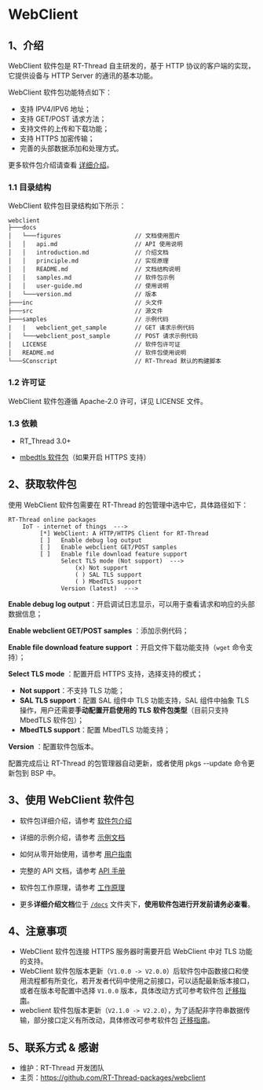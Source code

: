 # WebClient

## 1、介绍

WebClient 软件包是 RT-Thread 自主研发的，基于 HTTP 协议的客户端的实现，它提供设备与 HTTP Server 的通讯的基本功能。

WebClient 软件包功能特点如下：

- 支持 IPV4/IPV6 地址；
- 支持 GET/POST 请求方法；
- 支持文件的上传和下载功能；
- 支持 HTTPS 加密传输；
- 完善的头部数据添加和处理方式。

更多软件包介绍请查看 [详细介绍](docs/introduction.md)。

### 1.1 目录结构

WebClient 软件包目录结构如下所示：

```
webclient
├───docs
│   └───figures                     // 文档使用图片
│   │   api.md                      // API 使用说明
│   │   introduction.md             // 介绍文档
│   │   principle.md                // 实现原理
│   │   README.md                   // 文档结构说明
│   │   samples.md                  // 软件包示例
│   │   user-guide.md               // 使用说明
│   └───version.md                  // 版本
├───inc                             // 头文件
├───src                             // 源文件
├───samples                         // 示例代码
|   |   webclient_get_sample        // GET 请求示例代码
│   └───webclient_post_sample       // POST 请求示例代码
│   LICENSE                         // 软件包许可证
│   README.md                       // 软件包使用说明
└───SConscript                      // RT-Thread 默认的构建脚本
```

### 1.2 许可证

WebClient 软件包遵循 Apache-2.0 许可，详见 LICENSE 文件。

### 1.3 依赖

- RT_Thread 3.0+

- [mbedtls 软件包](https://github.com/RT-Thread-packages/mbedtls)（如果开启 HTTPS 支持）

## 2、获取软件包

使用 WebClient 软件包需要在 RT-Thread 的包管理中选中它，具体路径如下：

```
RT-Thread online packages
    IoT - internet of things  --->
         [*] WebClient: A HTTP/HTTPS Client for RT-Thread
         [ ]   Enable debug log output
         [ ]   Enable webclient GET/POST samples
         [ ]   Enable file download feature support
               Select TLS mode (Not support)  --->
                   (x) Not support
                   ( ) SAL TLS support
                   ( ) MbedTLS support
               Version (latest)  --->
```

**Enable debug log output**：开启调试日志显示，可以用于查看请求和响应的头部数据信息；

**Enable webclient GET/POST samples** ：添加示例代码；

**Enable file download feature support** ：开启文件下载功能支持（`wget` 命令支持）；

**Select TLS mode** ：配置开启 HTTPS 支持，选择支持的模式；

- **Not support**：不支持 TLS 功能；
- **SAL TLS support**：配置 SAL 组件中 TLS 功能支持，SAL 组件中抽象 TLS 操作，用户还需要**手动配置开启使用的 TLS 软件包类型**（目前只支持 MbedTLS 软件包）；
- **MbedTLS support**：配置 MbedTLS 功能支持；

**Version** ：配置软件包版本。

配置完成后让 RT-Thread 的包管理器自动更新，或者使用 pkgs --update 命令更新包到 BSP 中。

## 3、使用 WebClient 软件包
- 软件包详细介绍，请参考 [软件包介绍](docs/introduction.md)

- 详细的示例介绍，请参考 [示例文档](docs/samples.md)

- 如何从零开始使用，请参考 [用户指南](docs/user-guide.md)

- 完整的 API 文档，请参考 [API 手册](docs/api.md)

- 软件包工作原理，请参考 [工作原理](docs/principle.md)

- 更多**详细介绍文档**位于 [`/docs`](/docs) 文件夹下，**使用软件包进行开发前请务必查看**。

## 4、注意事项

 - WebClient 软件包连接 HTTPS 服务器时需要开启 WebClient 中对 TLS 功能的支持。
 - WebClient 软件包版本更新（`V1.0.0 -> V2.0.0`）后软件包中函数接口和使用流程都有所变化，若开发者代码中使用之前接口，可以适配最新版本接口，或者在版本号配置中选择 `V1.0.0` 版本，具体改动方式可参考软件包 [迁移指南](docs/migration-guide.md)。
 - webclient 软件包版本更新（`V2.1.0 -> V2.2.0`），为了适配非字符串数据传输，部分接口定义有所改动，具体修改可参考软件包 [迁移指南](docs/migration-guide.md)。


## 5、联系方式 & 感谢

- 维护：RT-Thread 开发团队
- 主页：https://github.com/RT-Thread-packages/webclient
